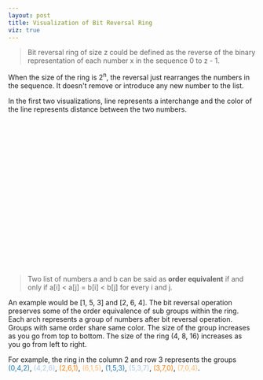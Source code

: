 ```yaml
---
layout: post
title: Visualization of Bit Reversal Ring
viz: true
---
```


> Bit reversal ring of size z could be defined as the reverse of the
> binary representation of each number x in the sequence 0 to z - 1.

When the size of the ring is 2<sup>n</sup>, the reversal just
rearranges the numbers in the sequence. It doesn't remove or introduce
any new number to the list.

In the first two visualizations, line represents a interchange and the
color of the line represents distance between the two numbers.

<svg id="ring"></svg>
<svg id="linear"></svg>


> Two list of numbers a and b can be said as <strong>order
> equivalent</strong> if and only if a[i] < a[j] = b[i] < b[j] for
> every i and j.

An example would be [1, 5, 3] and [2, 6, 4]. The bit reversal
operation preserves some of the order equivalence of sub groups within
the ring. Each arch represents a group of numbers after bit reversal
operation. Groups with same order share same color.  The size of the
group increases as you go from top to bottom. The size of the ring (4,
8, 16) increases as you go from left to right.

For example, the ring in the column 2 and row 3 represents the groups
<span style="color: #1f77b4">(0,4,2)</span>,
<span style="color: #aec7e8">(4,2,6)</span>,
<span style="color: #ff7f0e">(2,6,1)</span>,
<span style="color: #ffbb78">(6,1,5)</span>,
<span style="color: #1f77b4">(1,5,3)</span>,
<span style="color: #aec7e8">(5,3,7)</span>,
<span style="color: #ff7f0e">(3,7,0)</span>,
<span style="color: #ffbb78">(7,0,4)</span>.


<svg id="symmetry"></svg>

<script src="/public/js/bit-reversal-ring.js"></script>
